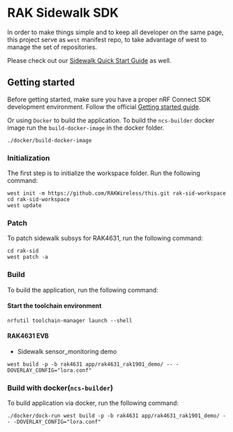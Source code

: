 RAK Sidewalk SDK
===

In order to make things simple and to keep all developer on the same page,
this project serve as `west` manifest repo, to take advantage of west to
manage the set of repositories.


Please check out our [Sidewalk Quick Start Guide](https://docs.rakwireless.com/Product-Categories/WisBlock/RAK4631/Sidewalk) as well.

## Getting started

Before getting started, make sure you have a proper nRF Connect SDK development environment.
Follow the official
[Getting started guide](https://developer.nordicsemi.com/nRF_Connect_SDK/doc/latest/nrf/getting_started.html).

Or using `Docker` to build the application. To build the `ncs-builder` docker image
run the `build-docker-image` in the docker folder.
```
./docker/build-docker-image
```

### Initialization
The first step is to initialize the workspace folder. Run the following command:
```shell
west init -m https://github.com/RAKWireless/this.git rak-sid-workspace
cd rak-sid-workspace
west update
```

### Patch
To patch sidewalk subsys for RAK4631, run the following command:
```shell
cd rak-sid
west patch -a
```

### Build
To build the application, run the following command:

#### Start the toolchain environment
```
nrfutil toolchain-manager launch --shell
```

#### RAK4631 EVB
- Sidewalk sensor_monitoring demo
```
west build -p -b rak4631 app/rak4631_rak1901_demo/ -- -DOVERLAY_CONFIG="lora.conf"
```

### Build with docker(`ncs-builder`)
To build application via docker, run the following command:
```
./docker/dock-run west build -p -b rak4631 app/rak4631_rak1901_demo/ -- -DOVERLAY_CONFIG="lora.conf"
```


